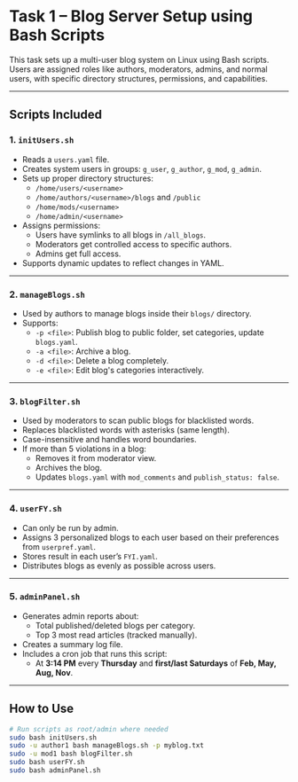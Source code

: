# Task 1 – Blog Server Setup using Bash Scripts

This task sets up a multi-user blog system on Linux using Bash scripts. Users are assigned roles like authors, moderators, admins, and normal users, with specific directory structures, permissions, and capabilities.

---

## Scripts Included

### 1. `initUsers.sh`
- Reads a `users.yaml` file.
- Creates system users in groups: `g_user`, `g_author`, `g_mod`, `g_admin`.
- Sets up proper directory structures:
  - `/home/users/<username>`
  - `/home/authors/<username>/blogs` and `/public`
  - `/home/mods/<username>`
  - `/home/admin/<username>`
- Assigns permissions:
  - Users have symlinks to all blogs in `/all_blogs`.
  - Moderators get controlled access to specific authors.
  - Admins get full access.
- Supports dynamic updates to reflect changes in YAML.

---

### 2. `manageBlogs.sh`
- Used by authors to manage blogs inside their `blogs/` directory.
- Supports:
  - `-p <file>`: Publish blog to public folder, set categories, update `blogs.yaml`.
  - `-a <file>`: Archive a blog.
  - `-d <file>`: Delete a blog completely.
  - `-e <file>`: Edit blog's categories interactively.

---

### 3. `blogFilter.sh`
- Used by moderators to scan public blogs for blacklisted words.
- Replaces blacklisted words with asterisks (same length).
- Case-insensitive and handles word boundaries.
- If more than 5 violations in a blog:
  - Removes it from moderator view.
  - Archives the blog.
  - Updates `blogs.yaml` with `mod_comments` and `publish_status: false`.

---

### 4. `userFY.sh`
- Can only be run by admin.
- Assigns 3 personalized blogs to each user based on their preferences from `userpref.yaml`.
- Stores result in each user’s `FYI.yaml`.
- Distributes blogs as evenly as possible across users.

---

### 5. `adminPanel.sh`
- Generates admin reports about:
  - Total published/deleted blogs per category.
  - Top 3 most read articles (tracked manually).
- Creates a summary log file.
- Includes a cron job that runs this script:
  - At **3:14 PM** every **Thursday** and **first/last Saturdays** of **Feb, May, Aug, Nov**.

---

## How to Use

```bash
# Run scripts as root/admin where needed
sudo bash initUsers.sh
sudo -u author1 bash manageBlogs.sh -p myblog.txt
sudo -u mod1 bash blogFilter.sh
sudo bash userFY.sh
sudo bash adminPanel.sh
